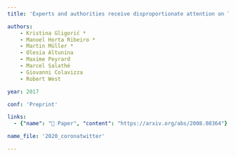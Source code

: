 ```yaml
---
title: 'Experts and authorities receive disproportionate attention on Twitter during the COVID-19 crisis'

authors:
    - Kristina Gligorić *
    - Manoel Horta Ribeiro *
    - Martin Müller *
    - Olesia Altunina
    - Maxime Peyrard 
    - Marcel Salathé
    - Giovanni Colavizza
    - Robert West

year: 2017

conf: 'Preprint'

links:
  - {"name": "📜 Paper", "content": "https://arxiv.org/abs/2008.08364"}

name_file: '2020_coronatwitter'

---
```

